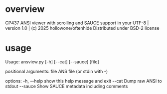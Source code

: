 # overview

CP437 ANSI viewer with scrolling and SAUCE support in your UTF-8 | version 1.0 | (c) 2025 hollowone/oftenhide
Distributed under BSD-2 license

# usage

Usage: ansview.py [-h] [--cat] [--sauce] [file]

positional arguments:
  file                  ANS file (or stdin with -)

options:
  -h, --help            show this help message and exit
  --cat                 Dump raw ANSI to stdout
  --sauce               Show SAUCE metadata including comments
